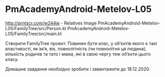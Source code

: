 # PmAcademyAndroid-Metelov-L05

http://prntscr.com/w244je - Relatives Image
PmAcademyAndroid-Metelov-L05/FamilyTree/src/Person.kt
PmAcademyAndroid-Metelov-L05/FamilyTree/src/main.kt

Створити FamilyTree проект. Повинен бути клас, у об’єктів якого є такі властивості, 
як ім’я, вік, повнолітність (чи повнолітня ця людина), 
кількість родичів та тато і мама, які в свою чергу теж об’єкти цього класу.

Домашне завдання необхідно зробити і завантажити до 18.12.2020.
